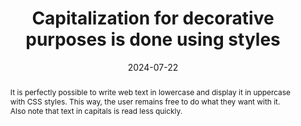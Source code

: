---
N: '187'
Rubrique: Presentation
title: Capitalization for decorative purposes is done using styles
abstract: It is perfectly possible to write web text in lowercase and display it in uppercase with CSS styles. This way, the user remains free to do what they want with it. Also note that text in capitals is read less quickly.
categories: ["Presentation"]
agrege: O4187-E066
opquast: '4 187'
indiceebook: '66'
description: "Rule n° 066"
before: "065"
weight: "066"
after: "067"
actif: '1'
layout: rules
date: 2024-07-22
tags: ["Accessibility", ""]
objectif: ["Allow copying and pasting of content independently of all-caps formatting.", "Facilitate the adaptation of formatting for users who have difficulty reading all-caps text."]
Meo: ["Enter HTML content while respecting the typographical use of capitals (start of sentence, proper nouns, etc.).", "Use the CSS text-transform property with the uppercase value to manage decorative capitalization."]
Controle: ["Disable support for site styles in the browser ;", "
Identify text that appears in capitals when styles are disabled ;", "
Check that the use of capital letters respects the typographical conventions of the language used. For example: acronyms or author names in a bibliography can be in capital letters."
]
epubcheck: 
ace: 
Source: ["Opquast"]
Referentiel: [""]
Steps: ["conception", ""]
---